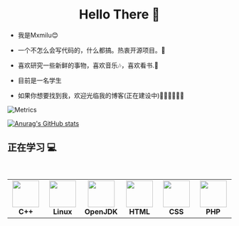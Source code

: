 <h1 align="center"> Hello There 👋 </h1>


* 我是Mxmilu:blush:
* 一个不怎么会写代码的，什么都搞。热衷开源项目。🤔
* 喜欢研究一些新鲜的事物，喜欢音乐🎶，喜欢看书.📖

* 目前是一名学生
  

* 如果你想要找到我，欢迎光临我的博客(正在建设中)🎊🎊🎊🎊🎊🎊

![Metrics](https://metrics.lecoq.io/Mxmilu666?template=classic&base=header%2C%20activity%2C%20community%2C%20repositories%2C%20metadata&base.indepth=false&base.hireable=false&base.skip=false&config.timezone=Asia%2FShanghai)

[![Anurag's GitHub stats](https://github-readme-stats.vercel.app/api?username=Mxmilu666)](https://github.com/anuraghazra/github-readme-stats)

## 正在学习 :computer:

<br>
<table  width = "600px">
<body background="https://appleblock.cn/miku.webp"
               style="background-repeat:no-repeat               
               background-attachment:fixed;
               background-size:100% 100%; ">
<tbody>
 <tr>
<td align="center" width="70px">
<div>
<img height=60px src="https://bkimg.cdn.bcebos.com/pic/faf2b2119313b07eca80a2d58a9d862397dda0442691?x-bce-process=image/resize,m_lfit,w_536,limit_1/format,f_jpg"> 
</div>
<span><b><center>C++</center></b></span> 
</td>


<td align="center" width="70px">
<div>
<img height=60px src="https://upload.wikimedia.org/wikipedia/commons/a/af/Tux.png"> 
</div>
<span><b><center>Linux </center></b></span> 
</td>



<td align="center" width="70px">
<div>
<img height=60px src="https://avatars.githubusercontent.com/u/41768318?s=200&v=4"> 
</div>
<span><b><center>OpenJDK</center></b></span> 
</td>



<td align="center" width="70px">
<div>
<img height=60px src="https://bkimg.cdn.bcebos.com/pic/fcfaaf51f3deb48fed44b731fe1f3a292df5782b?x-bce-process=image/watermark,image_d2F0ZXIvYmFpa2U4MA==,g_7,xp_5,yp_5/format,f_auto"> 
</div>
<span><b><center>HTML</center></b></span> 
</td>



<td align="center" width="70px">
<div>
<img height=60px src="https://bkimg.cdn.bcebos.com/pic/279759ee3d6d55fbe2fea0a66f224f4a20a4dd72?x-bce-process=image/resize,m_lfit,w_536,limit_1/format,f_jpg"> 
</div>
<span><b><center>CSS</center></b></span> 
</td>



<td align="center" width="70px">
<div>
<img height=60px src="https://bkimg.cdn.bcebos.com/pic/d01373f082025aafa40f8c09ebbfbc64034f79f0aced?x-bce-process=image/watermark,image_d2F0ZXIvYmFpa2UyNzI=,g_7,xp_5,yp_5/format,f_auto"> 
</div>
<span><b><center>PHP</center></b></span> 
</td>
</tr>

</tbody>
</table>






